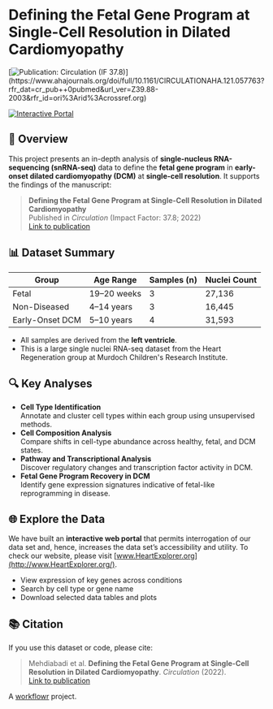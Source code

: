 # Defining the Fetal Gene Program at Single-Cell Resolution in Dilated Cardiomyopathy 
[![Publication: Circulation (IF 37.8)](https://img.shields.io/badge/Published%20in-Circulation%20(IF%2037.8)-red)](https://www.ahajournals.org/doi/full/10.1161/CIRCULATIONAHA.121.057763?rfr_dat=cr_pub++0pubmed&url_ver=Z39.88-2003&rfr_id=ori%3Arid%3Acrossref.org) 

[![Interactive Portal](https://img.shields.io/badge/Explore%20Data-HeartExplorer.org-brightgreen)](https://www.HeartExplorer.org)  

## 📖 Overview
This project presents an in-depth analysis of **single-nucleus RNA-sequencing (snRNA-seq)** data to define the **fetal gene program** in **early-onset dilated cardiomyopathy (DCM)** at **single-cell resolution**. It supports the findings of the manuscript:

> **Defining the Fetal Gene Program at Single-Cell Resolution in Dilated Cardiomyopathy**  
> Published in *Circulation* (Impact Factor: 37.8; 2022)  
> [Link to publication](https://www.ahajournals.org/doi/full/10.1161/CIRCULATIONAHA.121.057763?rfr_dat=cr_pub++0pubmed&url_ver=Z39.88-2003&rfr_id=ori%3Arid%3Acrossref.org)

## 📊 Dataset Summary
| Group         | Age Range       | Samples (n) | Nuclei Count |
|---------------|------------------|-------------|---------------|
| Fetal         | 19–20 weeks      | 3           | 27,136        |
| Non-Diseased  | 4–14 years       | 3           | 16,445        |
| Early-Onset DCM | 5–10 years     | 4           | 31,593        |

- All samples are derived from the **left ventricle**.
- This is a large single nuclei RNA-seq dataset from the Heart Regeneration group at Murdoch Children's Research Institute. 
 
## 🔍 Key Analyses
-  **Cell Type Identification**  
  Annotate and cluster cell types within each group using unsupervised methods.
-  **Cell Composition Analysis**  
  Compare shifts in cell-type abundance across healthy, fetal, and DCM states.
-  **Pathway and Transcriptional Analysis**  
  Discover regulatory changes and transcription factor activity in DCM.
-  **Fetal Gene Program Recovery in DCM**  
  Identify gene expression signatures indicative of fetal-like reprogramming in disease.

## 🌐 Explore the Data
We have built an **interactive web portal** that permits interrogation of our data set and, hence, increases the data set’s accessibility and utility. To check our website, please visit [www.HeartExplorer.org](http://www.HeartExplorer.org/).
- View expression of key genes across conditions  
- Search by cell type or gene name  
- Download selected data tables and plots  

## 📚 Citation
If you use this dataset or code, please cite:

> Mehdiabadi et al. **Defining the Fetal Gene Program at Single-Cell Resolution in Dilated Cardiomyopathy**. *Circulation* (2022).  
> [Link to publication](https://www.ahajournals.org/doi/full/10.1161/CIRCULATIONAHA.121.057763?rfr_dat=cr_pub++0pubmed&url_ver=Z39.88-2003&rfr_id=ori%3Arid%3Acrossref.org)


A [workflowr][] project.

[workflowr]: https://github.com/workflowr/workflowr

